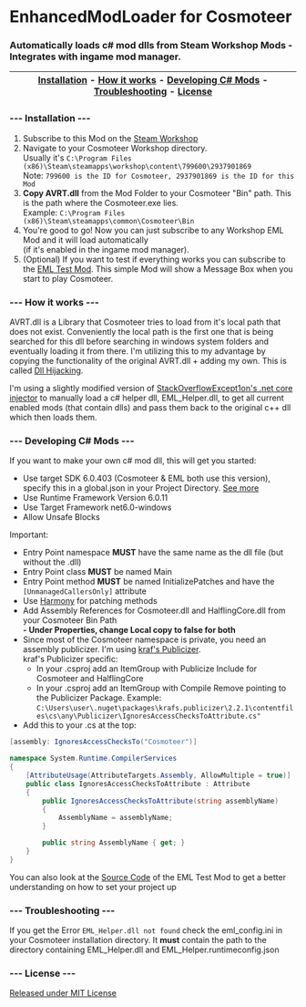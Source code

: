 # EnhancedModLoader for Cosmoteer
### Automatically loads c# mod dlls from Steam Workshop Mods - Integrates with ingame mod manager.

| [Installation](#----installation----) - [How it works](#----how-it-works----) - [Developing C# Mods](#----developing-c-mods----) - [Troubleshooting](#----troubleshooting----) - [License](#----license----)|
:----------------------------------------------------------: |

### --- Installation ---
1. Subscribe to this Mod on the [Steam Workshop](https://steamcommunity.com/sharedfiles/filedetails/?id=2937901869)  
2. Navigate to your Cosmoteer Workshop directory.  
   Usually it's ```C:\Program Files (x86)\Steam\steamapps\workshop\content\799600\2937901869```  
   Note: ```799600 is the ID for Cosmoteer, 2937901869 is the ID for this Mod```  
3. **Copy AVRT.dll** from the Mod Folder to your Cosmoteer "Bin" path. This is the path where the Cosmoteer.exe lies.  
   Example: ```C:\Program Files (x86)\Steam\steamapps\common\Cosmoteer\Bin```
4. You're good to go! Now you can just subscribe to any Workshop EML Mod and it will load automatically  
(if it's enabled in the ingame mod manager).
5. (Optional) If you want to test if everything works you can subscribe to the [EML Test Mod](https://steamcommunity.com/sharedfiles/filedetails/?id=2937811110).
   This simple Mod will show a Message Box when you start to play Cosmoteer.

### --- How it works ---

AVRT.dll is a Library that Cosmoteer tries to load from it's local path that does not exist. Conveniently the local path is the first one that is being searched for this dll before searching in windows system folders and eventually loading it from there. I'm utilizing this to my advantage by copying the functionality of the original AVRT.dll + adding my own. This is called [Dll Hijacking](https://book.hacktricks.xyz/windows-hardening/windows-local-privilege-escalation/dll-hijacking).

I'm using a slightly modified version of [StackOverflowExcept1on's .net core injector](https://github.com/StackOverflowExcept1on/net-core-injector) to manually load a c# helper dll, EML_Helper.dll, to get all current enabled mods (that contain dlls) and pass them back to the original c++ dll which then loads them.

### --- Developing C# Mods ---
If you want to make your own c# mod dll, this will get you started:
- Use target SDK 6.0.403 (Cosmoteer & EML both use this version), specify this in a global.json in your Project Directory. [See more](https://learn.microsoft.com/de-de/dotnet/core/tools/global-json)
- Use Runtime Framework Version 6.0.11
- Use Target Framework net6.0-windows
- Allow Unsafe Blocks

Important:

- Entry Point namespace **MUST** have the same name as the dll file (but without the .dll)
- Entry Point class **MUST** be named Main
- Entry Point method **MUST** be named InitializePatches and have the ```[UnmanagedCallersOnly]``` attribute
- Use [Harmony](https://github.com/pardeike/Harmony) for patching methods
- Add Assembly References for Cosmoteer.dll and HalflingCore.dll from your Cosmoteer Bin Path  
  **- Under Properties, change Local copy to false for both**
- Since most of the Cosmoteer namespace is private, you need an assembly publicizer. I'm using [kraf's Publicizer](https://github.com/krafs/Publicizer).  
  kraf's Publicizer specific:  
  - In your .csproj add an ItemGroup with Publicize Include for Cosmoteer and HalflingCore  
  - In your .csproj add an ItemGroup with Compile Remove pointing to the Publicizer Package. Example:  
    ```C:\Users\user\.nuget\packages\krafs.publicizer\2.2.1\contentfiles\cs\any\Publicizer\IgnoresAccessChecksToAttribute.cs"``` 
- Add this to your .cs at the top:  
```csharp
[assembly: IgnoresAccessChecksTo("Cosmoteer")]

namespace System.Runtime.CompilerServices
{
    [AttributeUsage(AttributeTargets.Assembly, AllowMultiple = true)]
    public class IgnoresAccessChecksToAttribute : Attribute
    {
        public IgnoresAccessChecksToAttribute(string assemblyName)
        {
            AssemblyName = assemblyName;
        }

        public string AssemblyName { get; }
    }
}
```

You can also look at the [Source Code](https://github.com/C0dingschmuser/EML_TestMod) of the EML Test Mod to get a better understanding on how to set your project up

### --- Troubleshooting ---

If you get the Error ```EML_Helper.dll not found``` check the eml_config.ini in your Cosmoteer installation directory. It **must** contain the path to the directory containing EML_Helper.dll and EML_Helper.runtimeconfig.json

### --- License ---
[Released under MIT License](https://github.com/C0dingschmuser/EnhancedModLoader/blob/master/LICENSE.txt)